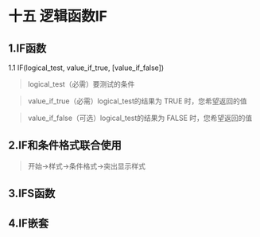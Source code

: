 # 十五 逻辑函数IF
## 1.IF函数
1.1 IF(logical_test, value_if_true, [value_if_false]) 
> logical_test（必需）要测试的条件

> value_if_true（必需）logical_test的结果为 TRUE 时，您希望返回的值

> value_if_false（可选）logical_test的结果为 FALSE 时，您希望返回的值
 
## 2.IF和条件格式联合使用
> 开始→样式→条件格式→突出显示样式

## 3.IFS函数

## 4.IF嵌套
